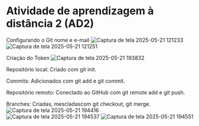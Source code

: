 ﻿# Atividade de aprendizagem à distância 2 (AD2)
Configurando o Git nome e e-mail
![Captura de tela 2025-05-21 121233](https://github.com/user-attachments/assets/147591fe-85f9-45bf-8ebc-e65c6a85d7a5)
![Captura de tela 2025-05-21 121251](https://github.com/user-attachments/assets/c73533b0-809b-4b91-be3c-59a400af7f80)


Criação do Token
![Captura de tela 2025-05-21 193832](https://github.com/user-attachments/assets/a315edd9-7a13-4647-8a40-4f0998f0d4d8)

Repositório local: Criado com git init.

Commits: Adicionados com git add e git commit.

Repositório remoto: Conectado ao GitHub com git remote add e git push.

Branches: Criadas, mescladascom git checkout, git merge.
![Captura de tela 2025-05-21 194416](https://github.com/user-attachments/assets/033c0cde-dd8e-46fe-b38a-fc0bbe280eab)
![Captura de tela 2025-05-21 194537](https://github.com/user-attachments/assets/3d49faa4-d5bf-4002-9ea1-c87a3252d110)
![Captura de tela 2025-05-21 194551](https://github.com/user-attachments/assets/18ebf47c-60ea-47ec-a39b-8d45870b931f)
